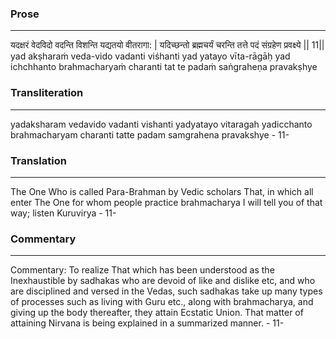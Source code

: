 ### Prose 
 --- 
यदक्षरं वेदविदो वदन्ति
विशन्ति यद्यतयो वीतरागा: |
यदिच्छन्तो ब्रह्मचर्यं चरन्ति
तत्ते पदं संग्रहेण प्रवक्ष्ये || 11||
yad akṣharaṁ veda-vido vadanti
viśhanti yad yatayo vīta-rāgāḥ
yad ichchhanto brahmacharyaṁ charanti
tat te padaṁ saṅgraheṇa pravakṣhye

### Transliteration 
 --- 
yadaksharam vedavido vadanti vishanti yadyatayo vitaragah yadicchanto brahmacharyam charanti tatte padam samgrahena pravakshye - 11-

### Translation 
 --- 
The One Who is called Para-Brahman by Vedic scholars That, in which all enter The One for whom people practice brahmacharya I will tell you of that way; listen Kuruvirya - 11-

### Commentary 
 --- 
Commentary: To realize That which has been understood as the Inexhaustible by sadhakas who are devoid of like and dislike etc, and who are disciplined and versed in the Vedas, such sadhakas take up many types of processes such as living with Guru etc., along with brahmacharya, and giving up the body thereafter, they attain Ecstatic Union. That matter of attaining Nirvana is being explained in a summarized manner. - 11-